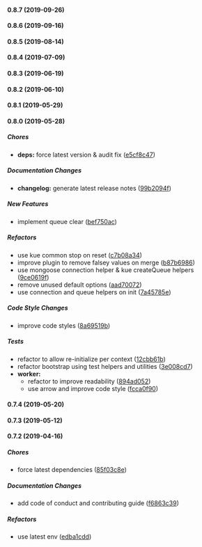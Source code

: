 #### 0.8.7 (2019-09-26)

#### 0.8.6 (2019-09-16)

#### 0.8.5 (2019-08-14)

#### 0.8.4 (2019-07-09)

#### 0.8.3 (2019-06-19)

#### 0.8.2 (2019-06-10)

#### 0.8.1 (2019-05-29)

#### 0.8.0 (2019-05-28)

##### Chores

* **deps:**  force latest version & audit fix ([e5cf8c47](https://github.com/lykmapipo/mongoose-kue/commit/e5cf8c473716da97055e5214d8794d9a767f8ec0))

##### Documentation Changes

* **changelog:**  generate latest release notes ([99b2094f](https://github.com/lykmapipo/mongoose-kue/commit/99b2094f229eb250bc744a458e0f51132d64021f))

##### New Features

*  implement queue clear ([bef750ac](https://github.com/lykmapipo/mongoose-kue/commit/bef750acf27889e8a5c7680d0beb661b08df6835))

##### Refactors

*  use kue common stop on reset ([c7b08a34](https://github.com/lykmapipo/mongoose-kue/commit/c7b08a34ab2c7de4f44753f4c741003a177af981))
*  improve plugin to remove falsey values on merge ([b87b6986](https://github.com/lykmapipo/mongoose-kue/commit/b87b6986198d11213cee46da13e9a0c0729a9551))
*  use mongoose connection helper & kue createQueue helpers ([9ce0619f](https://github.com/lykmapipo/mongoose-kue/commit/9ce0619fe9791b27728da87bb923a7c911d41879))
*  remove unused default options ([aad70072](https://github.com/lykmapipo/mongoose-kue/commit/aad700729bb673b127201d66fc55d7cc6081af37))
*  use connection and queue helpers on init ([7a45785e](https://github.com/lykmapipo/mongoose-kue/commit/7a45785efb1e734431496df8274302b71bd24db0))

##### Code Style Changes

*  improve code styles ([8a69519b](https://github.com/lykmapipo/mongoose-kue/commit/8a69519b79639f829b67565a850427b63cbf39c8))

##### Tests

*  refactor to allow re-initialize per context ([12cbb61b](https://github.com/lykmapipo/mongoose-kue/commit/12cbb61b2d69cf5ea087f8de53754f3093ca14fa))
*  refactor bootstrap using test helpers and utilities ([3e008cd7](https://github.com/lykmapipo/mongoose-kue/commit/3e008cd72c1be9fd4fdb61c715daeec44d6ce155))
* **worker:**
  *  refactor to improve readability ([894ad052](https://github.com/lykmapipo/mongoose-kue/commit/894ad0525d35bc5f1d5e12746d4cc6dfa278fb8f))
  *  use arrow and improve code style ([fcca0f90](https://github.com/lykmapipo/mongoose-kue/commit/fcca0f90cd8c6f7a9d6d205ba05c4268bc998130))

#### 0.7.4 (2019-05-20)

#### 0.7.3 (2019-05-12)

#### 0.7.2 (2019-04-16)

##### Chores

*  force latest dependencies ([85f03c8e](https://github.com/lykmapipo/mongoose-kue/commit/85f03c8e6a1a1718bde1b754f0fa41ea7aaced63))

##### Documentation Changes

*  add code of conduct and contributing guide ([f6863c39](https://github.com/lykmapipo/mongoose-kue/commit/f6863c394f63d575110f63f3247077ca8420a510))

##### Refactors

*  use latest env ([edba1cdd](https://github.com/lykmapipo/mongoose-kue/commit/edba1cddd4204c1046cfd4c5f74b872b6906a417))


